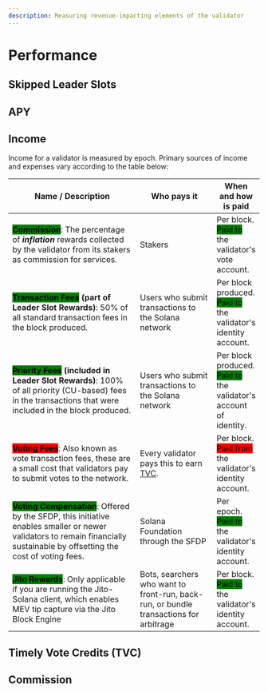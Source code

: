 ```yaml
---
description: Measuring revenue-impacting elements of the validator
---
```


# Performance

## Skipped Leader Slots

## APY

## Income

Income for a validator is measured by epoch. Primary sources of income and expenses vary according to the table below:

<table><thead><tr><th width="356.01171875">Name / Description</th><th width="180.3203125">Who pays it</th><th>When and how is paid</th></tr></thead><tbody><tr><td><mark style="background-color:green;"><strong>Commission</strong></mark>: The percentage of <em><strong>inflation</strong></em> rewards collected by the validator from its stakers as commission for services.</td><td>Stakers</td><td>Per block.<br><mark style="background-color:green;">Paid to</mark> the validator's vote account.</td></tr><tr><td><mark style="background-color:green;"><strong>Transaction Fees</strong></mark><strong> (part of Leader Slot Rewards)</strong>: 50% of all standard transaction fees in the block produced.</td><td>Users who submit transactions to the Solana network</td><td>Per block produced.<br><mark style="background-color:green;">Paid to</mark> the validator's identity account.</td></tr><tr><td><mark style="background-color:green;"><strong>Priority Fees</strong></mark><strong> (included in Leader Slot Rewards)</strong>: 100% of all priority (CU-based) fees in the transactions that were included in the block produced.</td><td>Users who submit transactions to the Solana network</td><td>Per block produced.<br><mark style="background-color:green;">Paid to</mark> the validator's account of identity.</td></tr><tr><td><mark style="background-color:red;"><strong>Voting Fees</strong></mark>: Also known as vote transaction fees, these are a small cost that validators pay to submit votes to the network.</td><td>Every validator pays this to earn <a href="performance.md#timely-vote-credits-tvc">TVC</a>.</td><td>Per block.<br><mark style="background-color:red;">Paid from</mark> the validator's identity account.</td></tr><tr><td><mark style="background-color:green;"><strong>Voting Compensation</strong></mark>: Offered by the SFDP, this initiative enables smaller or newer validators to remain financially sustainable by offsetting the cost of voting fees.</td><td>Solana Foundation through the SFDP</td><td>Per epoch.<br><mark style="background-color:green;">Paid to</mark> the validator's identity account.</td></tr><tr><td><mark style="background-color:green;"><strong>Jito Rewards</strong></mark>: Only applicable if you are running the Jito-Solana client, which enables MEV tip capture via the Jito Block Engine</td><td>Bots, searchers who want to front-run, back-run, or bundle transactions for arbitrage</td><td>Per block.<br><mark style="background-color:green;">Paid to</mark> the validator's identity account.</td></tr></tbody></table>

## Timely Vote Credits (TVC)

## Commission
